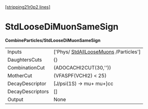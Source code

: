 [[stripping21r0p2 lines]](./stripping21r0p2-index)

# StdLooseDiMuonSameSign

**CombineParticles/StdLooseDiMuonSameSign**

|                  |                                                                               |
|------------------|-------------------------------------------------------------------------------|
| Inputs           | ['Phys/ [StdAllLooseMuons](./stripping21r0p2-stdallloosemuons) /Particles'] |
| DaughtersCuts    | {}                                                                            |
| CombinationCut   | (ADOCACHI2CUT(30,''))                                                         |
| MotherCut        | (VFASPF(VCHI2) \< 25)                                                         |
| DecayDescriptor  | [J/psi(1S) -\> mu+ mu+]cc                                                   |
| DecayDescriptors | []                                                                          |
| Output           | None                                                                          |
